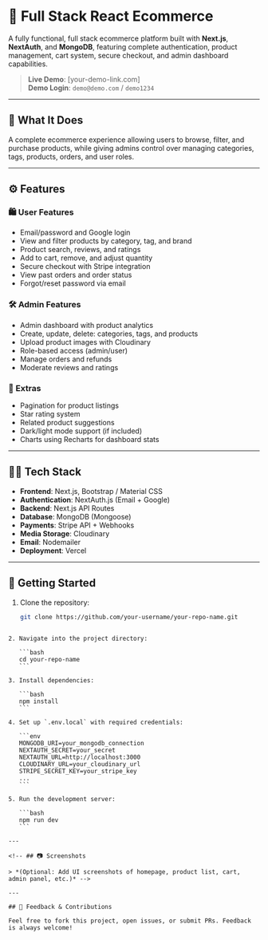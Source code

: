 # 🛒 Full Stack React Ecommerce

A fully functional, full stack ecommerce platform built with **Next.js**, **NextAuth**, and **MongoDB**, featuring complete authentication, product management, cart system, secure checkout, and admin dashboard capabilities.

> **Live Demo**: [your-demo-link.com]  
> **Demo Login**: `demo@demo.com` / `demo1234`

---

## 📌 What It Does

A complete ecommerce experience allowing users to browse, filter, and purchase products, while giving admins control over managing categories, tags, products, orders, and user roles.

---

## ⚙️ Features

### 🛍️ User Features

- Email/password and Google login
- View and filter products by category, tag, and brand
- Product search, reviews, and ratings
- Add to cart, remove, and adjust quantity
- Secure checkout with Stripe integration
- View past orders and order status
- Forgot/reset password via email

### 🛠️ Admin Features

- Admin dashboard with product analytics
- Create, update, delete: categories, tags, and products
- Upload product images with Cloudinary
- Role-based access (admin/user)
- Manage orders and refunds
- Moderate reviews and ratings

### 🧩 Extras

- Pagination for product listings
- Star rating system
- Related product suggestions
- Dark/light mode support (if included)
- Charts using Recharts for dashboard stats

---

## 🧑‍💻 Tech Stack

- **Frontend**: Next.js, Bootstrap / Material CSS
- **Authentication**: NextAuth.js (Email + Google)
- **Backend**: Next.js API Routes
- **Database**: MongoDB (Mongoose)
- **Payments**: Stripe API + Webhooks
- **Media Storage**: Cloudinary
- **Email**: Nodemailer
- **Deployment**: Vercel

---

## 🚀 Getting Started

1. Clone the repository:
   ```bash
   git clone https://github.com/your-username/your-repo-name.git
   ```

````

2. Navigate into the project directory:

   ```bash
   cd your-repo-name
   ```

3. Install dependencies:

   ```bash
   npm install
   ```

4. Set up `.env.local` with required credentials:

   ```env
   MONGODB_URI=your_mongodb_connection
   NEXTAUTH_SECRET=your_secret
   NEXTAUTH_URL=http://localhost:3000
   CLOUDINARY_URL=your_cloudinary_url
   STRIPE_SECRET_KEY=your_stripe_key
   ...
   ```

5. Run the development server:

   ```bash
   npm run dev
   ```

---

<!-- ## 📷 Screenshots

> *(Optional: Add UI screenshots of homepage, product list, cart, admin panel, etc.)* -->

---

## 📩 Feedback & Contributions

Feel free to fork this project, open issues, or submit PRs. Feedback is always welcome!
````
